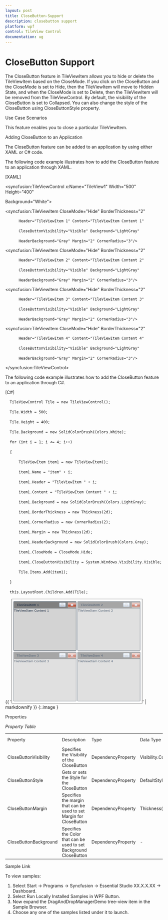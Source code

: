 ```yaml
---
layout: post
title: CloseButton-Support
description: closebutton support
platform: wpf
control: TileView Control
documentation: ug
---
```


# CloseButton Support

The CloseButton feature in TileViewItem allows you to hide or delete the TileViewItem based on the CloseMode. If you click on the CloseButton and the CloseMode is set to Hide, then the TileViewItem will move to Hidden State, and when the CloseMode is set to Delete, then the TileViewItem will be removed from the TileViewControl. By default, the visibility of the CloseButton is set to Collapsed. You can also change the style of the CloseButton using CloseButtonStyle property. 

Use Case Scenarios

This feature enables you to close a particular TileViewItem.

Adding CloseButton to an Application 

The CloseButton feature can be added to an application by using either XAML or C# code.

The following code example illustrates how to add the CloseButton feature to an application through XAML.



[XAML]



<syncfusion:TileViewControl x:Name="TileView1" Width="500" Height="400" 

Background="White">

   <syncfusion:TileViewItem CloseMode="Hide" BorderThickness="2" 

          Header="TileViewItem 1" Content="TileViewItem Content 1" 

          CloseButtonVisibility="Visible" Background="LightGray" 

          HeaderBackground="Gray" Margin="2" CornerRadius="3"/>

   <syncfusion:TileViewItem CloseMode="Hide" BorderThickness="2" 

          Header="TileViewItem 2" Content="TileViewItem Content 2" 

          CloseButtonVisibility="Visible" Background="LightGray" 

          HeaderBackground="Gray" Margin="2" CornerRadius="3"/>

   <syncfusion:TileViewItem CloseMode="Hide" BorderThickness="2" 

          Header="TileViewItem 3" Content="TileViewItem Content 3" 

          CloseButtonVisibility="Visible" Background="LightGray" 

          HeaderBackground="Gray" Margin="2" CornerRadius="3"/>

   <syncfusion:TileViewItem CloseMode="Hide" BorderThickness="2" 

          Header="TileViewItem 4" Content="TileViewItem Content 4" 

          CloseButtonVisibility="Visible" Background="LightGray" 

          HeaderBackground="Gray" Margin="2" CornerRadius="3"/>         

</syncfusion:TileViewControl>





The following code example illustrates how to add the CloseButton feature to an application through C#.



[C#]



      TileViewControl Tile = new TileViewControl();

      Tile.Width = 500;

      Tile.Height = 400;

      Tile.Background = new SolidColorBrush(Colors.White);

      for (int i = 1; i <= 4; i++)

      {

          TileViewItem item1 = new TileViewItem();

          item1.Name = "item" + i;

          item1.Header = "TileViewItem " + i;

          item1.Content = "TileViewItem Content " + i;

          item1.Background = new SolidColorBrush(Colors.LightGray);

          item1.BorderThickness = new Thickness(2d);

          item1.CornerRadius = new CornerRadius(2);

          item1.Margin = new Thickness(2d);

          item1.HeaderBackground = new SolidColorBrush(Colors.Gray);

          item1.CloseMode = CloseMode.Hide;

          item1.CloseButtonVisibility = System.Windows.Visibility.Visible;

          Tile.Items.Add(item1);

      }

      this.LayoutRoot.Children.Add(Tile);





{{ '![](CloseButton-Support_images/CloseButton-Support_img1.png)' | markdownify }}
{:.image }




Properties

_Property Table_

<table>
<tr>
<td>
Property </td><td>
Description </td><td>
Type </td><td>
Data Type </td><td>
Reference links </td></tr>
<tr>
<td>
CloseButtonVisibility</td><td>
Specifies the Visibility of the CloseButton</td><td>
DependencyProperty</td><td>
Visibility.Collapsed</td><td>
</td></tr>
<tr>
<td>
CloseButtonStyle</td><td>
Gets or sets the Style for the CloseButton</td><td>
DependencyProperty</td><td>
DefaultStyle</td><td>
</td></tr>
<tr>
<td>
CloseButtonMargin</td><td>
Specifies the margin that can be used to set Margin for CloseButton</td><td>
DependencyProperty</td><td>
Thickness(0)</td><td>
</td></tr>
<tr>
<td>
CloseButtonBackground</td><td>
Specifies the Color that can be used to set Background CloseButton</td><td>
DependencyProperty</td><td>
-</td><td>
</td></tr>
</table>


Sample Link

To view samples: 

1. Select Start -> Programs -> Syncfusion -> Essential Studio XX.X.X.XX -> Dashboard.
2. Select Run Locally Installed Samples in WPF Button.
3. Now expand the DragAndDropManagerDemo tree-view item in the Sample Browser.
4. Choose any one of the samples listed under it to launch. 



